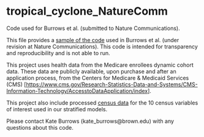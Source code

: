 # tropical_cyclone_NatureComm

Code used for Burrows et al. (submitted to Nature Communications).

This file provides a [sample of the code](code/model.R) used in Burrows et al. (under revision at Nature Communications). This code is intended for transparency and reproducibility and is not able to run.

This project uses health data from the Medicare enrollees dynamic cohort data. These data are publicly available, upon purchase and after an application process, from the Centers for Medicare & Medicaid Services (CMS) [<https://www.cms.gov/Research-Statistics-Data-and-Systems/CMS-Information-Technology/AccesstoDataApplication/index>].

This project also include processed [census data](census_data/census_data.rds) for the 10 census variables of interest used in our stratified models.

Please contact Kate Burrows (kate_burrows\@brown.edu) with any questions about this code.
